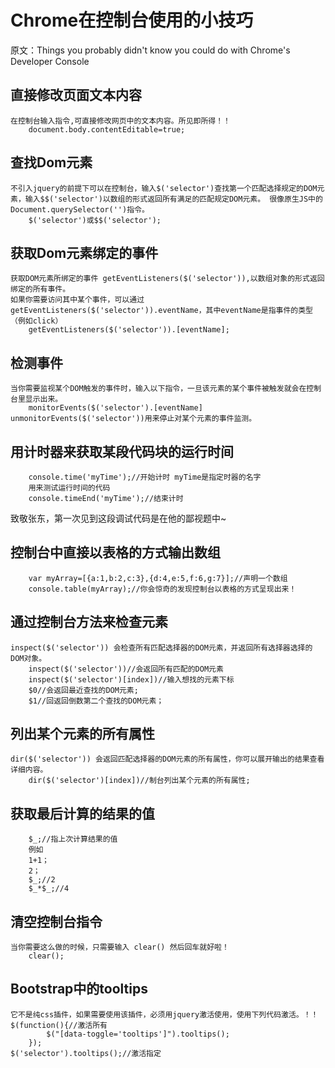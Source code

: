 
# Chrome在控制台使用的小技巧
原文：Things you probably didn't know you could do with Chrome's Developer Console

## 直接修改页面文本内容
``` 
在控制台输入指令,可直接修改网页中的文本内容。所见即所得！！
	document.body.contentEditable=true;
``` 
## 查找Dom元素
``` 
不引入jquery的前提下可以在控制台，输入$('selector')查找第一个匹配选择规定的DOM元素，输入$$('selector')以数组的形式返回所有满足的匹配规定DOM元素。 很像原生JS中的Document.querySelector('')指令。
	$('selector')或$$('selector');
``` 
## 获取Dom元素绑定的事件
``` 
获取DOM元素所绑定的事件 getEventListeners($('selector')),以数组对象的形式返回绑定的所有事件。
如果你需要访问其中某个事件，可以通过getEventListeners($('selector')).eventName，其中eventName是指事件的类型（例如click）
	getEventListeners($('selector')).[eventName];
``` 
##  检测事件
``` 
当你需要监视某个DOM触发的事件时，输入以下指令，一旦该元素的某个事件被触发就会在控制台里显示出来。
	monitorEvents($('selector').[eventName]
unmonitorEvents($('selector'))用来停止对某个元素的事件监测。
``` 

##  用计时器来获取某段代码块的运行时间
``` 
	console.time('myTime');//开始计时 myTime是指定时器的名字
    用来测试运行时间的代码
	console.timeEnd('myTime');//结束计时
``` 	
致敬张东，第一次见到这段调试代码是在他的鄙视题中~

##  控制台中直接以表格的方式输出数组
``` 
	var myArray=[{a:1,b:2,c:3},{d:4,e:5,f:6,g:7}];//声明一个数组
    console.table(myArray);//你会惊奇的发现控制台以表格的方式呈现出来！
``` 
##  通过控制台方法来检查元素
``` 
inspect($('selector')) 会检查所有匹配选择器的DOM元素，并返回所有选择器选择的DOM对象。
	inspect($('selector'))//会返回所有匹配的DOM元素
	inspect($('selector')[index])//输入想找的元素下标
    $0//会返回最近查找的DOM元素;
    $1//回返回倒数第二个查找的DOM元素；
``` 
##  列出某个元素的所有属性
``` 
dir($('selector')) 会返回匹配选择器的DOM元素的所有属性，你可以展开输出的结果查看详细内容。
	dir($('selector')[index])//制台列出某个元素的所有属性;
``` 
##  获取最后计算的结果的值
``` 
	$_;//指上次计算结果的值
    例如
    1+1；
    2；
    $_;//2
    $_*$_;//4
``` 
##  清空控制台指令
``` 
当你需要这么做的时候，只需要输入 clear() 然后回车就好啦！
	clear();
``` 
##  Bootstrap中的tooltips
``` 
它不是纯css插件，如果需要使用该插件，必须用jquery激活使用，使用下列代码激活。！！
$(function(){//激活所有
    	$("[data-toggle='tooltips']").tooltips();
    });
$('selector').tooltips();//激活指定
``` 
